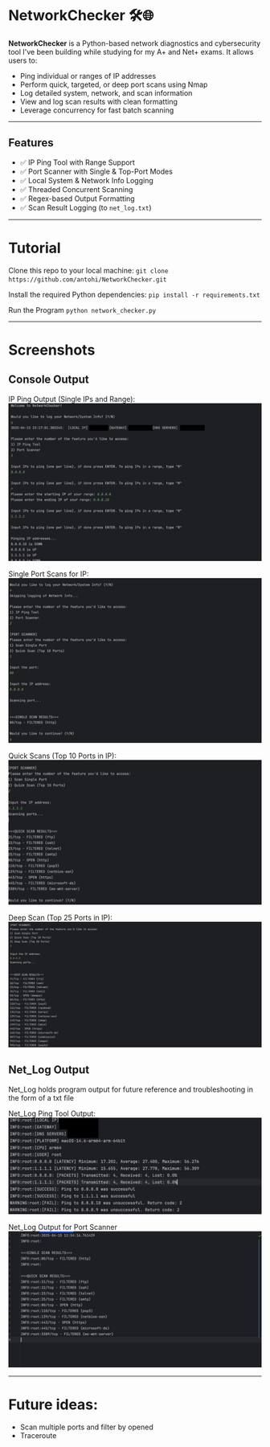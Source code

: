 # NetworkChecker 🛠️🌐

**NetworkChecker** is a Python-based network diagnostics and cybersecurity tool I've been building while studying for my A+ and Net+ exams. It allows users to:

- Ping individual or ranges of IP addresses
- Perform quick, targeted, or deep port scans using Nmap
- Log detailed system, network, and scan information
- View and log scan results with clean formatting
- Leverage concurrency for fast batch scanning

---

## Features

- ✅ IP Ping Tool with Range Support
- ✅ Port Scanner with Single & Top-Port Modes
- ✅ Local System & Network Info Logging
- ✅ Threaded Concurrent Scanning
- ✅ Regex-based Output Formatting
- ✅ Scan Result Logging (to `net_log.txt`)

---

# Tutorial

Clone this repo to your local machine:
`git clone https://github.com/antohi/NetworkChecker.git`

Install the required Python dependencies:
`pip install -r requirements.txt`

Run the Program
`python network_checker.py`

---
# Screenshots
## Console Output 

IP Ping Output (Single IPs and Range):
![Scan Results](Assets/Screenshots/CMLOutputPings.png)

Single Port Scans for IP:
![Scan Results](Assets/Screenshots/cml_singleport.png)

Quick Scans (Top 10 Ports in IP):
![Scan Results](Assets/Screenshots/cml_quickscan.png)

Deep Scan (Top 25 Ports in IP):
![Scan Results](Assets/Screenshots/deep_scan_cml.png)



## Net_Log Output
Net_Log holds program output for future reference and troubleshooting in the form of a txt file

Net_Log Ping Tool Output:
![Terminal View](Assets/Screenshots/Net_Log_Output_Pings.png)

Net_Log Output for Port Scanner
![Terminal View](Assets/Screenshots/portscanner_netlog.png)

---

# Future ideas: 
- Scan multiple ports and filter by opened
- Traceroute

